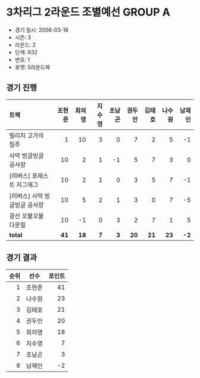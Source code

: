 # 3차리그 2라운드 조별예선 GROUP A

- 경기 일시: 2006-03-18
- 시즌: 3
- 라운드: 2
- 단계: R32
- 번호: 1
- 포맷: 5라운드제





## 경기 진행

| 트랙 | 조현준 | 최의영 | 지수영 | 조남곤 | 권두안 | 김태호 | 나수원 | 남재인 |
|:---|---:|---:|---:|---:|---:|---:|---:|---:|
| 빌리지 고가의 질주 | 1 | 10 | 3 | 0 | 7 | 2 | 5 | -1 |
| 사막 빙글빙글 공사장 | 10 | 2 | 1 | -1 | 5 | 7 | 3 | 0 |
| [리버스] 포레스트 지그재그 | 10 | 2 | 1 | 0 | 3 | 5 | 7 | -1 |
| [리버스] 사막 빙글빙글 공사장 | 10 | 5 | 2 | 1 | 3 | 0 | 7 | -5 |
| 광산 꼬불꼬불 다운힐 | 10 | -1 | 0 | 3 | 2 | 7 | 1 | 5 |
| __total__ | __41__ | __18__ | __7__ | __3__ | __20__ | __21__ | __23__ | __-2__ |




## 경기 결과

| 순위 | 선수 | 포인트 |
|---:|:---:|---:|
| 1 | 조현준 | 41 |
| 2 | 나수원 | 23 |
| 3 | 김태호 | 21 |
| 4 | 권두안 | 20 |
| 5 | 최의영 | 18 |
| 6 | 지수영 | 7 |
| 7 | 조남곤 | 3 |
| 8 | 남재인 | -2 |

